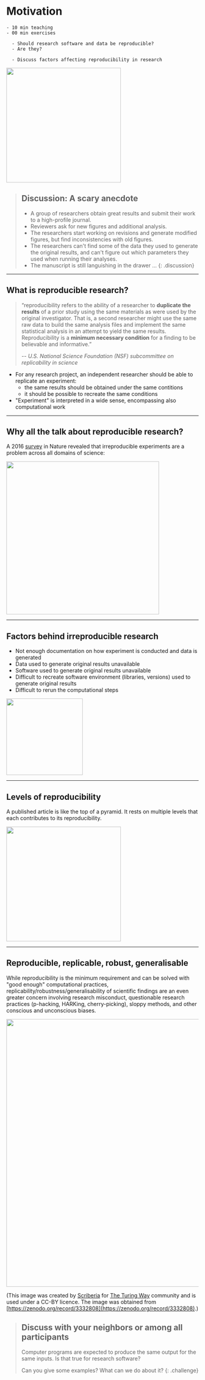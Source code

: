 # Motivation

```{instructor-note}
- 10 min teaching
- 00 min exercises
```

```{questions}
  - Should research software and data be reproducible?
  - Are they?
```

```{objectives}
  - Discuss factors affecting reproducibility in research
```

<img src="{{ site.baseurl }}/img/research_comic_phd.gif" style="height: 300px;"/>

> ## Discussion: A scary anecdote
>
> - A group of researchers obtain great results and submit their work to a high-profile journal.
> - Reviewers ask for new figures and additional analysis.
> - The researchers start working on revisions and generate modified figures, but find inconsistencies with old figures.
> - The researchers can't find some of the data they used to generate the original results, and
>   can't figure out which parameters they used when running their analyses.
> - The manuscript is still languishing in the drawer ...
{: .discussion}

---

## What is reproducible research?

> “reproducibility refers to the ability of a researcher to **duplicate the
> results** of a prior study using the same materials as were used by the
> original investigator. That is, a second researcher might use the same raw
> data to build the same analysis files and implement the same statistical
> analysis in an attempt to yield the same results. Reproducibility is a
> **minimum necessary condition** for a finding to be believable and informative.”
>
> -- <cite> U.S. National Science Foundation (NSF) subcommittee on replicability in science</cite>

- For any research project, an independent researcher should be able to replicate an experiment:
  - the same results should be obtained under the same contitions
  - it should be possible to recreate the same conditions
- "Experiment" is interpreted in a wide sense, encompassing also computational work

---

## Why all the talk about reproducible research?

A 2016
[survey](http://www.nature.com/news/1-500-scientists-lift-the-lid-on-reproducibility-1.19970)
in Nature revealed that irreproducible experiments are a problem across all
domains of science:

<img src="{{ site.baseurl }}/img/reproducibility_nature.jpg" style="height: 400px;"/>

---

## Factors behind irreproducible research

- Not enough documentation on how experiment is conducted and data is generated
- Data used to generate original results unavailable
- Software used to generate original results unavailable
- Difficult to recreate software environment (libraries, versions) used to generate original results
- Difficult to rerun the computational steps

<img src="{{ site.baseurl }}/img/Miracle.jpg" style="height: 200px;"/>

---

## Levels of reproducibility

A published article is like the top of a pyramid. It rests on multiple
levels that each contributes to its reproducibility.

<img src="{{ site.baseurl }}/img/repro-pyramid.png" style="height: 300px;"/>

---

## Reproducible, replicable, robust, generalisable

While reproducibility is the minimum requirement and can be solved with "good enough" computational practices, replicability/robustness/generalisability of scientific findings are an even greater concern involving research misconduct, questionable research practices (p-hacking, HARKing, cherry-picking), sloppy methods, and other conscious and unconscious biases. 

<img src="{{ site.baseurl }}/img/turing-way/39-reproducible-replicable-robust-generalisable.jpg" style="width: 700px;"/>

(This image was created by [Scriberia](http://www.scriberia.co.uk) for [The
Turing Way](https://the-turing-way.netlify.com) community and is used under a
CC-BY licence. The image was obtained from [https://zenodo.org/record/3332808](https://zenodo.org/record/3332808).)


> ## Discuss with your neighbors or among all participants
>
> Computer programs are expected to produce the same
> output for the same inputs. Is
> that true for research software?
>
> Can you give some examples? What can we do about it?
{: .challenge}
